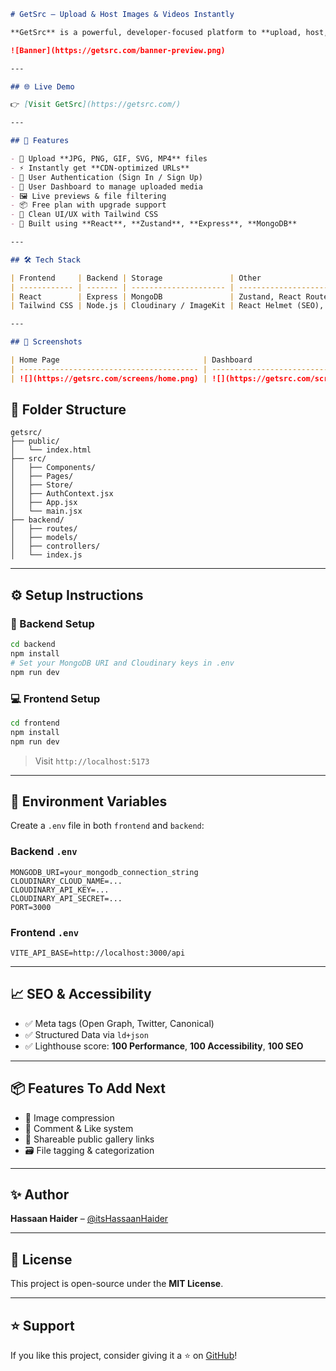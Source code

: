  ```markdown
# GetSrc – Upload & Host Images & Videos Instantly

**GetSrc** is a powerful, developer-focused platform to **upload, host, and manage images and videos** effortlessly. Whether you're building websites or web apps, GetSrc gives you instant CDN-powered links ready to embed.

![Banner](https://getsrc.com/banner-preview.png)

---

## 🌐 Live Demo

👉 [Visit GetSrc](https://getsrc.com/)

---

## 🚀 Features

- 🔼 Upload **JPG, PNG, GIF, SVG, MP4** files
- ⚡ Instantly get **CDN-optimized URLs**
- 🔐 User Authentication (Sign In / Sign Up)
- 👤 User Dashboard to manage uploaded media
- 🖼️ Live previews & file filtering
- 📦 Free plan with upgrade support
- 🌈 Clean UI/UX with Tailwind CSS
- 🧠 Built using **React**, **Zustand**, **Express**, **MongoDB**

---

## 🛠️ Tech Stack

| Frontend     | Backend | Storage               | Other                        |
| ------------ | ------- | --------------------- | ---------------------------- |
| React        | Express | MongoDB               | Zustand, React Router        |
| Tailwind CSS | Node.js | Cloudinary / ImageKit | React Helmet (SEO), Toastify |

---

## 📸 Screenshots

| Home Page                                | Dashboard                                     | Profile                                     |
| ---------------------------------------- | --------------------------------------------- | ------------------------------------------- |
| ![](https://getsrc.com/screens/home.png) | ![](https://getsrc.com/screens/dashboard.png) | ![](https://getsrc.com/screens/profile.png) |
```

## 📁 Folder Structure

```
getsrc/
├── public/
│   └── index.html
├── src/
│   ├── Components/
│   ├── Pages/
│   ├── Store/
│   ├── AuthContext.jsx
│   ├── App.jsx
│   └── main.jsx
├── backend/
│   ├── routes/
│   ├── models/
│   ├── controllers/
│   └── index.js

```

---

## ⚙️ Setup Instructions

### 🔧 Backend Setup

```bash
cd backend
npm install
# Set your MongoDB URI and Cloudinary keys in .env
npm run dev
```

### 💻 Frontend Setup

```bash
cd frontend
npm install
npm run dev
```

> Visit `http://localhost:5173`

---

## 🔐 Environment Variables

Create a `.env` file in both `frontend` and `backend`:

### Backend `.env`

```
MONGODB_URI=your_mongodb_connection_string
CLOUDINARY_CLOUD_NAME=...
CLOUDINARY_API_KEY=...
CLOUDINARY_API_SECRET=...
PORT=3000
```

### Frontend `.env`

```env
VITE_API_BASE=http://localhost:3000/api
```

---

## 📈 SEO & Accessibility

- ✅ Meta tags (Open Graph, Twitter, Canonical)
- ✅ Structured Data via `ld+json`
- ✅ Lighthouse score: **100 Performance**, **100 Accessibility**, **100 SEO**

---

## 📦 Features To Add Next

- 🔁 Image compression
- 💬 Comment & Like system
- 🔗 Shareable public gallery links
- 🗃️ File tagging & categorization

---

## ✨ Author

**Hassaan Haider** – [@itsHassaanHaider](https://github.com/itsHassaanHaider)

---

## 📜 License

This project is open-source under the **MIT License**.

---

## ⭐ Support

If you like this project, consider giving it a ⭐ on [GitHub](https://github.com/your-repo)!
